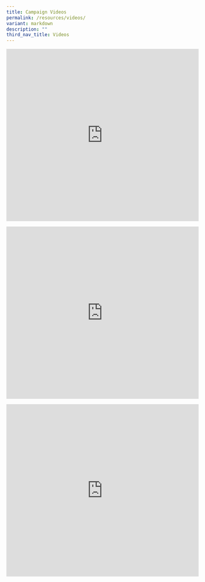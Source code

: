 ```yaml
---
title: Campaign Videos
permalink: /resources/videos/
variant: markdown
description: ""
third_nav_title: Videos
---
```

<p></p>
<div class="iframe-wrapper">
<iframe height="450" width="100%" allowfullscreen="true" frameborder="0" src="https://www.youtube.com/embed/ONR-omBxNi8?rel=0"></iframe>
</div>
<p></p>
<div class="iframe-wrapper">
<iframe height="450" width="100%" allowfullscreen="true" frameborder="0" src="https://www.youtube.com/embed/RJCqJVXNb98?rel=0"></iframe>
</div>
<p></p>
<div class="iframe-wrapper">
<iframe height="450" width="100%" allowfullscreen="true" frameborder="0" src="https://www.youtube.com/embed/RAUO-bxJCcQ?rel=0"></iframe>
</div>
<p></p>
<p></p>